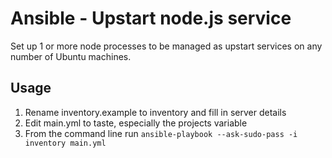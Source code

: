 Ansible - Upstart node.js service
=================================

Set up 1 or more node processes to be managed as
upstart services on any number of Ubuntu machines.

## Usage

1. Rename inventory.example to inventory and fill in server details
2. Edit main.yml to taste, especially the projects variable
3. From the command line run `ansible-playbook --ask-sudo-pass -i inventory main.yml`

